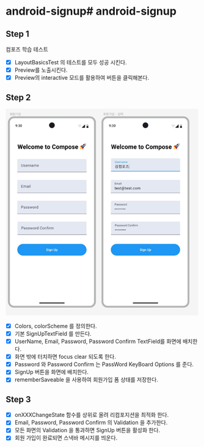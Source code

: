 # android-signup# android-signup

## Step 1

컴포즈 학습 테스트

- [x] LayoutBasicsTest 의 테스트를 모두 성공 시킨다.
- [x] Preview를 노출시킨다.
- [x] Preview의 interactive 모드를 활용하여 버튼을 클릭해본다.

## Step 2

![img.png](images/img.png)

- [x] Colors, colorScheme 를 정의한다.
- [x] 기본 SignUpTextField 를 만든다.
- [x] UserName, Email, Password, Password Confirm TextField를 화면에 배치한다.
- [x] 화면 밖에 터치하면 focus clear 되도록 한다.
- [x] Password 와 Password Confirm 는 PassWord KeyBoard Options 를 준다.
- [x] SignUp 버튼을 화면에 배치한다.
- [x] rememberSaveable 을 사용하여 회원가입 폼 상태를 저장한다.

## Step 3

- [x] onXXXChangeState 함수를 상위로 올려 리컴포지션을 최적화 한다.
- [x] Email, Password, Password Confirm 의 Validation 을 추가한다.
- [x] 모든 화면의 Validation 을 통과하면 SignUp 버튼을 활성화 한다.
- [x] 회원 가입이 완료되면 스낵바 메시지를 띄운다.